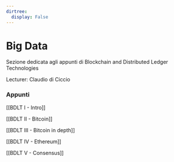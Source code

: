 ```yaml
---
dirtree:
  display: False
---
```


# Big Data

Sezione dedicata agli appunti di Blockchain and Distributed Ledger Technologies

Lecturer: Claudio di Ciccio

### Appunti

[[BDLT I - Intro]]

[[BDLT II - Bitcoin]]

[[BDLT III - Bitcoin in depth]]

[[BDLT IV - Ethereum]]

[[BDLT V - Consensus]]